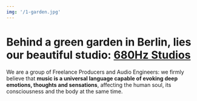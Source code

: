 ```yaml
---
img: '/1-garden.jpg'
---
```


# Behind a green garden in **Berlin**, lies our beautiful studio: **[680Hz Studios](https://680.studio)**

We are a group of Freelance Producers and Audio Engineers: we firmly believe that **music is a universal language capable of evoking deep
emotions, thoughts and sensations**, affecting the human soul, its consciousness and
the body at the same time.
